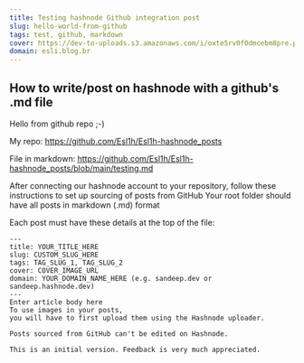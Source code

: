 ```yaml
---
title: Testing hashnode Github integration post
slug: hello-world-from-github
tags: test, github, markdown
cover: https://dev-to-uploads.s3.amazonaws.com/i/oxte5rv0f0dmcebm8pre.png
domain: esli.blog.br
---
```


## How to write/post on hashnode with a github's .md file

Hello from github repo ;-)

My repo: https://github.com/Esl1h/Esl1h-hashnode_posts

File in markdown: https://github.com/Esl1h/Esl1h-hashnode_posts/blob/main/testing.md 


After connecting our hashnode account to your repository, follow these instructions to set up sourcing of posts from GitHub
Your root folder should have all posts in markdown (.md) format

Each post must have these details at the top of the file:
```
---
title: YOUR_TITLE_HERE
slug: CUSTOM_SLUG_HERE
tags: TAG_SLUG_1, TAG_SLUG_2
cover: COVER_IMAGE_URL
domain: YOUR_DOMAIN_NAME_HERE (e.g. sandeep.dev or sandeep.hashnode.dev)
---
Enter article body here
To use images in your posts, 
you will have to first upload them using the Hashnode uploader.

Posts sourced from GitHub can't be edited on Hashnode.

This is an initial version. Feedback is very much appreciated.
```
